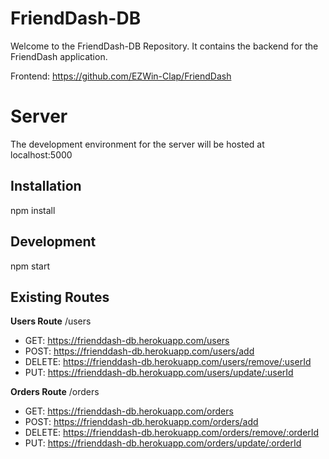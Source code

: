 # FriendDash-DB

Welcome to the FriendDash-DB Repository. It contains the backend for the FriendDash application.

Frontend: https://github.com/EZWin-Clap/FriendDash

# Server

The development environment for the server will be hosted at localhost:5000

## Installation

npm install

## Development

npm start

## Existing Routes

**Users Route** /users

- GET: https://frienddash-db.herokuapp.com/users
- POST: https://frienddash-db.herokuapp.com/users/add
- DELETE: https://frienddash-db.herokuapp.com/users/remove/:userId
- PUT: https://frienddash-db.herokuapp.com/users/update/:userId

**Orders Route** /orders

- GET: https://frienddash-db.herokuapp.com/orders
- POST: https://frienddash-db.herokuapp.com/orders/add
- DELETE: https://frienddash-db.herokuapp.com/orders/remove/:orderId
- PUT: https://frienddash-db.herokuapp.com/orders/update/:orderId
